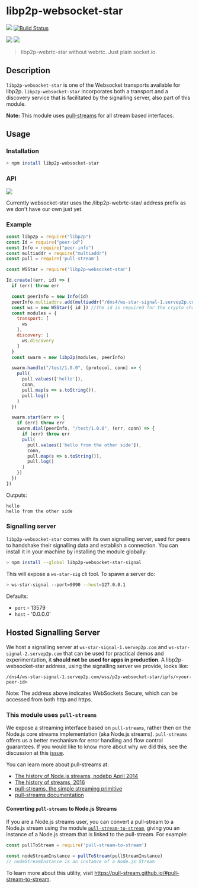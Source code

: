 # libp2p-websocket-star

[![](https://img.shields.io/badge/made%20by-mkg20001-blue.svg?style=flat-square)](http://ipn.io)
[![Build Status](https://travis-ci.org/mkg20001/js-libp2p-websocket-star.svg?style=flat-square)](https://travis-ci.org/mkg20001/js-libp2p-websocket-star)

![](https://raw.githubusercontent.com/libp2p/interface-connection/master/img/badge.png)
![](https://raw.githubusercontent.com/libp2p/interface-transport/master/img/badge.png)

> libp2p-webrtc-star without webrtc. Just plain socket.io.

## Description

`libp2p-websocket-star` is one of the Websocket transports available for libp2p. `libp2p-websocket-star` incorporates both a transport and a discovery service that is facilitated by the signalling server, also part of this module.

**Note:** This module uses [pull-streams](https://pull-stream.github.io) for all stream based interfaces.

## Usage

### Installation

```bash
> npm install libp2p-websocket-star
```

### API

[![](https://raw.githubusercontent.com/libp2p/interface-transport/master/img/badge.png)](https://github.com/libp2p/interface-transport)

Currently websocket-star uses the /libp2p-webrtc-star/ address prefix as we don't have our own just yet.

### Example

```js
const libp2p = require("libp2p")
const Id = require("peer-id")
const Info = require("peer-info")
const multiaddr = require("multiaddr")
const pull = require('pull-stream')

const WSStar = require('libp2p-websocket-star')

Id.create((err, id) => {
  if (err) throw err

  const peerInfo = new Info(id)
  peerInfo.multiaddrs.add(multiaddr("/dns4/ws-star-signal-1.servep2p.com/wss/p2p-websocket-star/"))
  const ws = new WSStar({ id }) //the id is required for the crypto challenge
  const modules = {
    transport: [
      ws
    ],
    discovery: [
      ws.discovery
    ]
  }
  const swarm = new libp2p(modules, peerInfo)

  swarm.handle("/test/1.0.0", (protocol, conn) => {
    pull(
      pull.values(['hello']),
      conn,
      pull.map(s => s.toString()),
      pull.log()
    )
  })

  swarm.start(err => {
    if (err) throw err
    swarm.dial(peerInfo, "/test/1.0.0", (err, conn) => {
      if (err) throw err
      pull(
        pull.values(['hello from the other side']),
        conn,
        pull.map(s => s.toString()),
        pull.log()
      )
    })
  })
})
```

Outputs:
```
hello
hello from the other side
```

### Signalling server

`libp2p-websocket-star` comes with its own signalling server, used for peers to handshake their signalling data and establish a connection. You can install it in your machine by installing the module globally:

```bash
> npm install --global libp2p-websocket-star-signal
```

This will expose a `ws-star-sig` cli tool. To spawn a server do:

```bash
> ws-star-signal --port=9090 --host=127.0.0.1
```

Defaults:

- `port` - 13579
- `host` - '0.0.0.0'

## Hosted Signalling Server

We host a signalling server at `ws-star-signal-1.servep2p.com` and `ws-star-signal-2.servep2p.com` that can be used for practical demos and experimentation, it **should not be used for apps in production**.
A libp2p-websocket-star address, using the signalling server we provide, looks like:

`/dns4/ws-star-signal-1.servep2p.com/wss/p2p-websocket-star/ipfs/<your-peer-id>`

Note: The address above indicates WebSockets Secure, which can be accessed from both http and https.

### This module uses `pull-streams`

We expose a streaming interface based on `pull-streams`, rather then on the Node.js core streams implementation (aka Node.js streams). `pull-streams` offers us a better mechanism for error handling and flow control guarantees. If you would like to know more about why we did this, see the discussion at this [issue](https://github.com/ipfs/js-ipfs/issues/362).

You can learn more about pull-streams at:

- [The history of Node.js streams, nodebp April 2014](https://www.youtube.com/watch?v=g5ewQEuXjsQ)
- [The history of streams, 2016](http://dominictarr.com/post/145135293917/history-of-streams)
- [pull-streams, the simple streaming primitive](http://dominictarr.com/post/149248845122/pull-streams-pull-streams-are-a-very-simple)
- [pull-streams documentation](https://pull-stream.github.io/)

#### Converting `pull-streams` to Node.js Streams

If you are a Node.js streams user, you can convert a pull-stream to a Node.js stream using the module [`pull-stream-to-stream`](https://github.com/pull-stream/pull-stream-to-stream), giving you an instance of a Node.js stream that is linked to the pull-stream. For example:

```js
const pullToStream = require('pull-stream-to-stream')

const nodeStreamInstance = pullToStream(pullStreamInstance)
// nodeStreamInstance is an instance of a Node.js Stream
```

To learn more about this utility, visit https://pull-stream.github.io/#pull-stream-to-stream.
